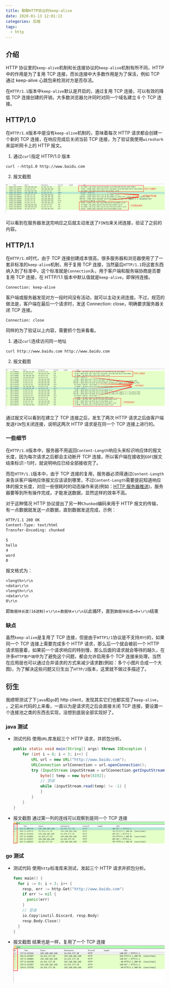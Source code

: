 ```yaml
---
title: 聊聊HTTP协议的keep-alive
date: 2020-01-13 12:01:13
categories: 后端
tags:
  - http
---
```


## 介绍

HTTP 协议里的`keep-alive`机制和长连接协议的`keep-alive`机制有所不同，HTTP 中的作用是为了复用 TCP 连接，而长连接中大多数作用是为了保活，例如 TCP 通过 keep-alive 心跳包来检测对方是否存活。

在`HTTP/1.1`版本中`keep-alive`默认是开启的，通过复用 TCP 连接，可以有效的降低 TCP 连接创建的开销，大多数浏览器允许同时对同一个域名建立 6 个 TCP 连接。

<!-- more -->

## HTTP/1.0

在`HTTP/1.0`版本中是没有`keep-alive`机制的，意味着每次 HTTP 请求都会创建一个新的 TCP 连接，在响应完成后关闭当前 TCP 连接，为了验证我使用`wireshark`来监听网卡上的 HTTP 报文。

1. 通过`curl`指定 HTTP/1.0 版本

```
curl --http1.0 http://www.baidu.com
```

2. 报文截图

![](talk-http-keep-alive/2020-01-15-14-16-26.png)

可以看到在服务器发送完响应之后就主动发送了`FIN包`来关闭连接，验证了之前的内容。

## HTTP/1.1

在`HTTP/1.0`时代，由于 TCP 连接创建成本很高，很多服务器和浏览器使用了了一套非标准的`keep-alive`机制，用于复用 TCP 连接，当然最后`HTTP/1.1`将这套东西纳入到了标准中，这个标准就是`Connection`头，用于客户端和服务端协商是否要复用 TCP 连接，在 HTTP/1.1 版本中默认值就是`keep-alive`，即保持连接。

```http
Connection: keep-alive
```

客户端或服务器发现对方一段时间没有活动，就可以主动关闭连接。不过，规范的做法是，客户端在最后一个请求时，发送 Connection: close，明确要求服务器关闭 TCP 连接。

```http
Connection: close
```

同样的为了验证以上内容，需要抓个包来看看。

1. 通过`curl`连续访问同一地址

```bash
curl http://www.baidu.com http://www.baidu.com
```

2. 报文截图

![](talk-http-keep-alive/2020-01-15-14-44-03.png)

通过报文可以看到在建立了 TCP 连接之后，发生了两次 HTTP 请求之后由客户端发送`FIN`包关闭连接，说明这两次 HTTP 请求是在同一个 TCP 连接上进行的。

### 一些细节

在`HTTP/1.0`版本中，服务器不用返回`Content-Length`响应头来标识响应体的报文长度，因为每次请求之后都会主动断开 TCP 连接，所以客户端在接收到`EOF`(报文结束标识:-1)时，就说明响应已经全部接收完了。

而在`HTTP/1.1`版本中，由于 TCP 连接的复用，服务器必须得通过`Content-Length`来告诉客户端响应体报文应该读到哪里，不过`Content-Length`需要提前知道响应体的报文长度，对应一些很耗时的动态操作来说(例如：[HTTP 服务器推送](https://monkeywie.github.io/2019/08/08/server-push-and-websocket/#more))，服务器要等到所有操作完成，才能发送数据，显然这样的效率不高。

对于这种情况 HTTP 协议提出了另一种`Chunked`编码来用于 HTTP 报文的传输，有一点数据就发送一点数据，直到数据发送完成，示例：

```http
HTTP/1.1 200 OK
Content-Type: text/html
Transfer-Encoding: chunked

5
hello
4
word
0
```

报文格式为：

```
<length>\r\n
<data>\r\n
<length>\r\n
<data>\r\n
0\r\n
```

即`数据块长度(16进制)`+`\r\n`+`数据块`+`\r\n`以此循环，直到`数据块长度=0`+`\r\n`结束

### 缺点

虽然`keep-alive`是复用了 TCP 连接，但是由于`HTTP1/1`协议是不支持`并行`的，如果同一个 TCP 连接上需要完成多个 HTTP 请求，那么后一个就会被前一个 HTTP 请求阻塞着，如果前一个请求响应的特别慢，那么后面的请求就会等待的越久，在许多`HTTP客户端`中为了避免这个问题，都会允许启用多个 TCP 连接来处理，当然在应用层也可以通过合并请求的方式来减少请求数(例如：多个小图片合成一个大图)，为了解决这些问题又衍生出了`HTTP/2`版本，这里就不做过多描述了。

## 衍生

我顺带测试了下`java`和`go`的 http client，发现其实它们也都实现了`keep-alive`，
，之前从代码的上来看，一直以为是请求完之后会直接关闭 TCP 连接，要设置一个连接池之类的东西去实现，没想到底层全部实现好了。

### java 测试

- 测试代码
  使用`URL`库发起三个 HTTP 请求，并抓包分析。

  ```java
  public static void main(String[] args) throws IOException {
      for (int i = 0; i < 3; i++) {
          URL url = new URL("http://www.baidu.com");
          URLConnection urlConnection = url.openConnection();
          try (InputStream inputStream = urlConnection.getInputStream()) {
              byte[] temp = new byte[8192];
              // 空读
              while (inputStream.read(temp) != -1) {
              }
          }
      }
  }
  ```

- 报文截图
  通过第一列的连线可以观察到是同一个 TCP 连接
  ![](talk-http-keep-alive/2020-01-16-15-30-33.png)

### go 测试

- 测试代码
  使用`http`标准库来测试，发起三个 HTTP 请求并抓包分析。

  ```go
  func main() {
    for i := 0; i < 3; i++ {
      resp, err := http.Get("http://www.baidu.com")
      if err != nil {
        panic(err)
      }
      // 空读
      io.Copy(ioutil.Discard, resp.Body)
      resp.Body.Close()
    }
  }
  ```

- 报文截图
  结果也是一样，复用了一个 TCP 连接
  ![](talk-http-keep-alive/2020-01-16-15-38-01.png)
